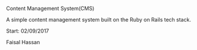 Content Management System(CMS)

A simple content management system built on the Ruby on Rails tech stack.

Start: 02/09/2017

Faisal Hassan